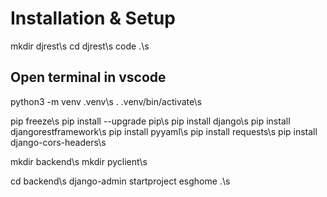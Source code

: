 # Installation & Setup

mkdir djrest\s
cd djrest\s
code .\s

## Open terminal in vscode

python3 -m venv .venv\s
. .venv/bin/activate\s

pip freeze\s
pip install --upgrade pip\s
pip install django\s
pip install djangorestframework\s
pip install pyyaml\s
pip install requests\s
pip install django-cors-headers\s

mkdir backend\s
mkdir pyclient\s

cd backend\s
django-admin startproject esghome .\s


